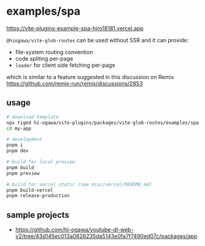 # examples/spa

https://vite-plugins-example-spa-hiro18181.vercel.app

`@hiogawa/vite-glob-routes` can be used without SSR and it can provide:

- file-system routing convention
- code spliting per-page
- `loader` for client side fetching per-page

which is similar to a feature suggested in this discussion on Remix https://github.com/remix-run/remix/discussions/2853

## usage

```sh
# download template
npx tiged hi-ogawa/vite-plugins/packages/vite-glob-routes/examples/spa my-app
cd my-app

# development
pnpm i
pnpm dev

# build for local preview
pnpm build
pnpm preview

# build for vercel static (see misc/vercel/README.md)
pnpm build-vercel
pnpm release-production
```

## sample projects

- https://github.com/hi-ogawa/youtube-dl-web-v2/tree/43d145ec013a0826235da5143e0fa7f7490ed07c/packages/app
